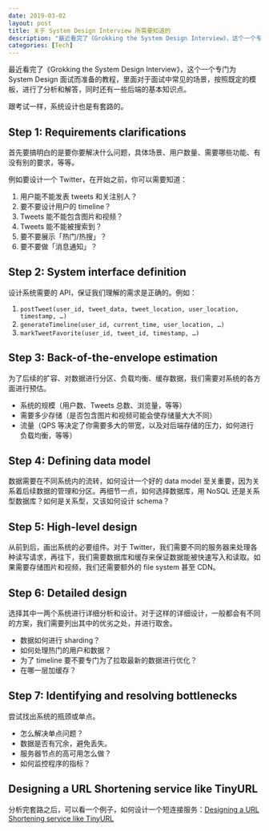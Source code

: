 ```yaml
---
date: 2019-03-02
layout: post
title: 关于 System Design Interview 所需要知道的
description: "最近看完了《Grokking the System Design Interview》，这个一个专门为 System Design 面试而准备的教程，里面对于面试中常见的场景，按照既定的模板，进行了分析和解答，同时还有一些后端的基本知识点。"
categories: [Tech]
---
```


最近看完了《Grokking the System Design Interview》，这个一个专门为 System Design 面试而准备的教程，里面对于面试中常见的场景，按照既定的模板，进行了分析和解答，同时还有一些后端的基本知识点。

跟考试一样，系统设计也是有套路的。

## Step 1: Requirements clarifications

首先要搞明白的是要你要解决什么问题，具体场景、用户数量、需要哪些功能、有没有别的要求，等等。

例如要设计一个 Twitter，在开始之前，你可以需要知道：

1. 用户能不能发表 tweets 和关注别人？
2. 要不要设计用户的 timeline？
3. Tweets 能不能包含图片和视频？
4. Tweets 能不能被搜索到？
5. 要不要展示「热门/热搜」？
6. 要不要做「消息通知」？

## Step 2: System interface definition

设计系统需要的 API，保证我们理解的需求是正确的。例如：

1. `postTweet(user_id, tweet_data, tweet_location, user_location, timestamp, …)  `
2. `generateTimeline(user_id, current_time, user_location, …)  `
3. `markTweetFavorite(user_id, tweet_id, timestamp, …)  `

## Step 3: Back-of-the-envelope estimation

为了后续的扩容、对数据进行分区、负载均衡、缓存数据，我们需要对系统的各方面进行预估。

* 系统的规模（用户数、Tweets 总数、浏览量，等等）
* 需要多少存储（是否包含图片和视频可能会使存储量大大不同）
* 流量（QPS 等决定了你需要多大的带宽，以及对后端存储的压力，如何进行负载均衡，等等）

## Step 4: Defining data model
数据需要在不同系统内的流转，如何设计一个好的 data model 至关重要，因为关系着后续数据的管理和分区。再细节一点，如何选择数据库，用 NoSQL 还是关系型数据库？如何是关系型，又该如何设计 schema？

## Step 5: High-level design

从前到后，画出系统的必要组件。对于 Twitter，我们需要不同的服务器来处理各种读写请求，再往下，我们需要数据库和缓存来保证数据能被快速写入和读取。如果需要存储图片和视频，我们还需要额外的 file system 甚至 CDN。

## Step 6: Detailed design

选择其中一两个系统进行详细分析和设计。对于这样的详细设计，一般都会有不同的方案，我们需要列出其中的优劣之处，并进行取舍。

* 数据如何进行 sharding？
* 如何处理热门的用户和数据？
* 为了 timeline 要不要专门为了拉取最新的数据进行优化？
* 在哪一层加缓存？

## Step 7: Identifying and resolving bottlenecks

尝试找出系统的瓶颈或单点。

* 怎么解决单点问题？
* 数据是否有冗余，避免丢失。
* 服务器节点的高可用怎么做？
* 如何监控程序的指标？

## Designing a URL Shortening service like TinyURL

分析完套路之后，可以看一个例子，如何设计一个短连接服务：[Designing a URL Shortening service like TinyURL](https://www.educative.io/collection/page/5668639101419520/5649050225344512/5668600916475904)

